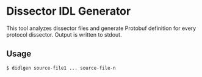 ﻿# Dissector IDL Generator

This tool analyzes dissector files and generate Protobuf definition for every protocol dissector. 
Output is written to stdout.
## Usage

```bash
$ didlgen source-file1 ... source-file-n 
```
